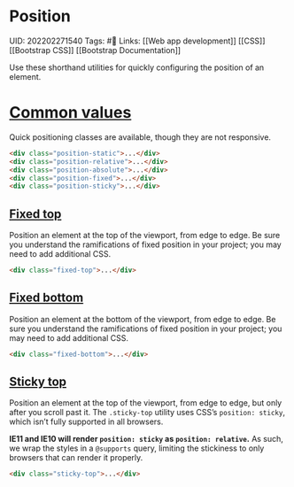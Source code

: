 # Position
UID: 202202271540
Tags: #🌲
Links:  [[Web app development]] [[CSS]] [[Bootstrap CSS]] [[Bootstrap Documentation]]

Use these shorthand utilities for quickly configuring the position of an element.

# [Common values](https://getbootstrap.com/docs/4.1/utilities/position/#common-values)
Quick positioning classes are available, though they are not responsive.
```html
<div class="position-static">...</div>
<div class="position-relative">...</div>
<div class="position-absolute">...</div>
<div class="position-fixed">...</div>
<div class="position-sticky">...</div>
```

## [Fixed top](https://getbootstrap.com/docs/4.1/utilities/position/#fixed-top)
Position an element at the top of the viewport, from edge to edge. Be sure you understand the ramifications of fixed position in your project; you may need to add additional CSS.
```html
<div class="fixed-top">...</div>
```

## [Fixed bottom](https://getbootstrap.com/docs/4.1/utilities/position/#fixed-bottom)
Position an element at the bottom of the viewport, from edge to edge. Be sure you understand the ramifications of fixed position in your project; you may need to add additional CSS.
```html
<div class="fixed-bottom">...</div>
```

## [Sticky top](https://getbootstrap.com/docs/4.1/utilities/position/#sticky-top)
Position an element at the top of the viewport, from edge to edge, but only after you scroll past it. The `.sticky-top` utility uses CSS’s `position: sticky`, which isn’t fully supported in all browsers.

**IE11 and IE10 will render `position: sticky` as `position: relative`.** As such, we wrap the styles in a `@supports` query, limiting the stickiness to only browsers that can render it properly.
```html
<div class="sticky-top">...</div>
```